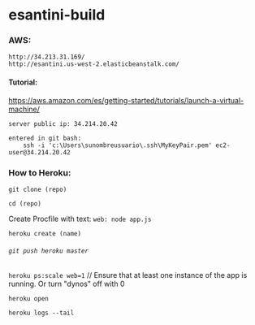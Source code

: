 # esantini-build


### AWS:
	http://34.213.31.169/
	http://esantini.us-west-2.elasticbeanstalk.com/

#### Tutorial:
https://aws.amazon.com/es/getting-started/tutorials/launch-a-virtual-machine/

	server public ip: 34.214.20.42

	entered in git bash:
		ssh -i 'c:\Users\sunombreusuario\.ssh\MyKeyPair.pem' ec2-user@34.214.20.42


### How to Heroku:
`git clone (repo)`

`cd (repo)` 

Create Procfile with text: `web: node app.js` 

`heroku create (name)`

###### `git push heroku master`

`heroku ps:scale web=1` // Ensure that at least one instance of the app is running. Or turn "dynos" off with 0

`heroku open`

`heroku logs --tail`